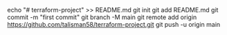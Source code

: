 echo "# terraform-project" >> README.md
git init
git add README.md
git commit -m "first commit"
git branch -M main
git remote add origin https://github.com/talisman58/terraform-project.git
git push -u origin main
